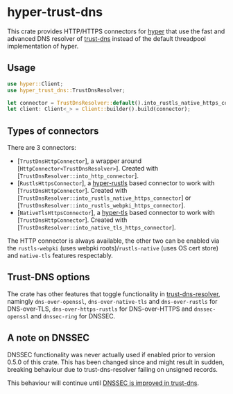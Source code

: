 # hyper-trust-dns

This crate provides HTTP/HTTPS connectors for [hyper](https://github.com/hyperium/hyper) that use the fast and advanced DNS resolver of [trust-dns](https://github.com/bluejekyll/trust-dns) instead of the default threadpool implementation of hyper.

## Usage

```rust
use hyper::Client;
use hyper_trust_dns::TrustDnsResolver;

let connector = TrustDnsResolver::default().into_rustls_native_https_connector();
let client: Client<_> = Client::builder().build(connector);
```

## Types of connectors

There are 3 connectors:

- [`TrustDnsHttpConnector`], a wrapper around [`HttpConnector<TrustDnsResolver>`]. Created with [`TrustDnsResolver::into_http_connector`].
- [`RustlsHttpsConnector`], a [hyper-rustls](https://github.com/rustls/hyper-rustls) based connector to work with [`TrustDnsHttpConnector`]. Created with [`TrustDnsResolver::into_rustls_native_https_connector`] or [`TrustDnsResolver::into_rustls_webpki_https_connector`].
- [`NativeTlsHttpsConnector`], a [hyper-tls](https://github.com/hyperium/hyper-tls) based connector to work with [`TrustDnsHttpConnector`]. Created with [`TrustDnsResolver::into_native_tls_https_connector`].

The HTTP connector is always available, the other two can be enabled via the `rustls-webpki` (uses webpki roots)/`rustls-native` (uses OS cert store) and `native-tls` features respectably.

## Trust-DNS options

The crate has other features that toggle functionality in [trust-dns-resolver](https://github.com/bluejekyll/trust-dns/tree/main/crates/resolver), namingly `dns-over-openssl`, `dns-over-native-tls` and `dns-over-rustls` for DNS-over-TLS, `dns-over-https-rustls` for DNS-over-HTTPS and `dnssec-openssl` and `dnssec-ring` for DNSSEC.

## A note on DNSSEC

DNSSEC functionality was never actually used if enabled prior to version 0.5.0 of this crate. This has been changed since and might result in sudden, breaking behaviour due to trust-dns-resolver failing on unsigned records.

This behaviour will continue until [DNSSEC is improved in trust-dns](https://github.com/bluejekyll/trust-dns/issues/1708).
